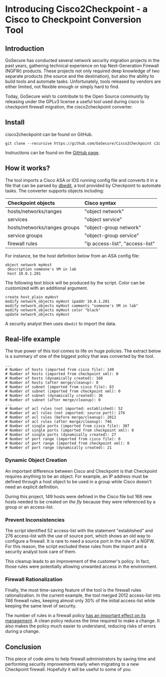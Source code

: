 # Introducing Cisco2Checkpoint - a Cisco to Checkpoint Conversion Tool

## Introduction

GoSecure has conducted several network security migration projects in the past years, gathering technical experience on top Next-Generation Firewall (NGFW) products. These projects not only required deep knowledge of two separate products (the source and the destination), but also the ability to build tools and automate tasks. Unfortunately, tools released by vendors are either limited, not flexible enough or simply hard to find.

Today, GoSecure wish to contribute to the Open Source community by releasing under the GPLv3 license a useful tool used during cisco to checkpoint firewall migration, the cisco2checkpoint converter.


## Install

cisco2checkpoint can be found on GitHub.

```
git clone --recursive https://github.com/GoSecure/Cisco2Checkpoint c2c
```

Instructions can be found on the [GitHub page](https://github.com/GoSecure/Cisco2Checkpoint).


## How it works?

The tool imports a Cisco ASA or IOS running config file and converts it in a file that can be parsed by [dbedit](https://supportcenter.checkpoint.com/supportcenter/portal?eventSubmit_doGoviewsolutiondetails=&solutionid=sk30383), a tool provided by Checkpoint to automate tasks.  The converter supports objects including:

| Checkpoint objects           | Cisco syntax                    |
|:-----------------------------|:--------------------------------|
| hosts/networks/ranges        | "object network"                |
| services                     | "object service"                |
| hosts/networks/ranges groups | "object-group network"          |
| service groups               | "object-group service"          |
| firewall rules               | "ip access-list", "access-list" |


For instance, be the host definition below from an ASA config file:

```
object network myHost
 description someone's VM in lab
 host 10.0.1.201
```

The following text block will be produced by the script. Color can be customized with an additional argument.

```
create host_plain myHost
modify network_objects myHost ipaddr 10.0.1.201
modify network_objects myHost comments "someone's VM in lab"
modify network_objects myHost color "black"
update network_objects myHost
```

A security analyst then uses `dbedit` to import the data.


## Real-life example

The true power of this tool comes to life on huge policies. The extract below is a summary of one of the biggest policy that was converted by the tool.

```
...
# Number of hosts (imported from cisco file): 149
# Number of hosts (imported from checkpoint xml): 0
# Number of hosts (dynamically created): 168
# Number of hosts (after merge/cleanup): 0
# Number of subnet (imported from cisco file): 63
# Number of subnet (imported from checkpoint xml): 0
# Number of subnet (dynamically created): 36
# Number of subnet (after merge/cleanup): 0
...
# Number of acl rules (not imported: established): 52
# Number of acl rules (not imported: source port): 276
# Number of acl rules (before merge/cleanup): 2012
# Number of acl rules (after merge/cleanup): 746
# Number of single ports (imported from cisco file): 307
# Number of single ports (imported from checkpoint xml): 0
# Number of single ports (dynamically created): 27
# Number of port range (imported from cisco file): 0
# Number of port range (imported from checkpoint xml): 0
# Number of port range (dynamically created): 21
```


### Dynamic Object Creation

An important difference between Cisco and Checkpoint is that Checkpoint requires anything to be an object. For example, an IP address must be defined through a host object to be used in a group while Cisco doesn't need an explicit definition.

During this project, 149 hosts were defined in the Cisco file but 168 new hosts needed to be created *on the fly* because they were referenced by a group or an access-list.


### Prevent Inconsistencies

The script identified 52 access-list with the statement "established" and 276 access-list with the use of source port, which shows an old way to configure a firewall. It is rare to need a source port in the rule of a NGFW. For this reason, the script excluded these rules from the import and a security analyst took care of them.

This cleanup leads to an improvement of the customer's policy. In fact, those rules were potentially allowing unwanted access in the environment.


### Firewall Rationalization

Finally, the most time-saving feature of the tool is the firewall rules rationalization. In the current example, the tool merged 2012 access-list into 746 firewall rules, keeping almost only 30% of the initial access-list while keeping the same level of security.

The number of rules in a firewall policy [has an important effect on its management](https://www.eng.tau.ac.il/~yash/05440153.pdf). A clean policy reduces the time required to make a change. It also makes the policy much easier to understand, reducing risks of errors during a change.


## Conclusion

This piece of code aims to help firewall administrators by saving time and performing security improvements early when migrating to a new Checkpoint firewall. Hopefully it will be  useful to some of you.

